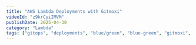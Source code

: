 ```yaml
---
title: "AWS Lambda Deployments with Gitmoxi"
videoId: "z9krCyiIMVM"
publishDate: 2025-04-30
category: "Lambda"
tags: ["gitops", "deployments", "blue/green", "blue-green", "gitmoxi", "lambda", "aws"]
---
```

